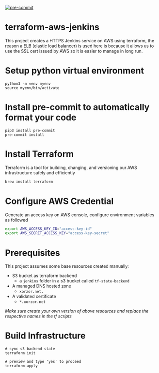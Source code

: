 [![pre-commit](https://img.shields.io/badge/pre--commit-enabled-brightgreen?logo=pre-commit&logoColor=white)](https://github.com/pre-commit/pre-commit)

# terraform-aws-jenkins
This project creates a HTTPS Jenkins service on AWS using terraform, the reason a ELB (elastic load balancer) is used here is because it allows us to use the SSL cert issued by AWS so it is easier to manage in long run.

# Setup python virtual environment
```
python3 -m venv myenv
source myenv/bin/activate
```

# Install pre-commit to automatically format your code
```
pip3 install pre-commit
pre-commit install
```

# Install Terraform
Terraform is a tool for building, changing, and versioning our AWS infrastructure safely and efficiently

```bash
brew install terraform
```   

# Configure AWS Credential
Generate an access key on AWS console, configure environment variables as followed
```bash
export AWS_ACCESS_KEY_ID="access-key-id"
export AWS_SECRET_ACCESS_KEY="access-key-secret"
```

# Prerequisites 
This project assumes some base resources created manually:
- S3 bucket as terraform backend 
   - a `jenkins` folder in a s3 bucket called `tf-state-backend`
- A managed DNS hosted zone
   - `xorzor.net.`
- A validated certificate
   - `*.xorzor.net`

_Make sure create your own version of above resources and replace the respective names in the tf scripts_


# Build Infrastructure 
```
# sync s3 backend state
terraform init

# preview and type 'yes' to proceed
terraform apply
```
